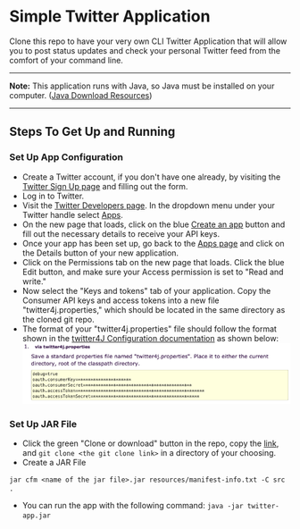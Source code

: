 # Simple Twitter Application
Clone this repo to have your very own CLI Twitter Application that will allow you to post status updates and check your personal Twitter feed from the comfort of your command line.

---

**Note:** This application runs with Java, so Java must be installed on your computer. ([Java Download Resources](https://docs.oracle.com/cd/E19182-01/820-7851/inst_cli_jdk_javahome_t/))

---

## Steps To Get Up and Running
### Set Up App Configuration
* Create a Twitter account, if you don't have one already, by visiting the [Twitter Sign Up page](https://twitter.com/i/flow/signup) and filling out the form.
* Log in to Twitter.
* Visit the [Twitter Developers page](https://developer.twitter.com/content/developer-twitter/en.html). In the dropdown menu under your Twitter handle select [Apps](https://developer.twitter.com/en/apps).
* On the new page that loads, click on the blue [Create an app](https://developer.twitter.com/en/apps/create) button and fill out the necessary details to receive your API keys.
* Once your app has been set up, go back to the [Apps page](https://developer.twitter.com/en/apps) and click on the Details button of your new application.
* Click on the Permissions tab on the new page that loads. Click the blue Edit button, and make sure your Access permission is set to "Read and write."
* Now select the "Keys and tokens" tab of your application. Copy the Consumer API keys and access tokens into a new file "twitter4j.properties," which should be located in the same directory as the cloned git repo.
* The format of your "twitter4j.properties" file should follow the format shown in the [twitter4J Configuration documentation](http://twitter4j.org/en/configuration.html) as shown below:
![example twitter4j.properties file](https://github.com/jcorteza/twitter-app/blob/master/twitter4j-config.png)
### Set Up JAR File
* Click the green "Clone or download" button in the repo, copy the [link](https://github.com/jcorteza/twitter-app.git), and `git clone <the git clone link>` in a directory of your choosing.
* Create a JAR File
```
jar cfm <name of the jar file>.jar resources/manifest-info.txt -C src .
``` 
* You can run the app with the following command: `java -jar twitter-app.jar`
